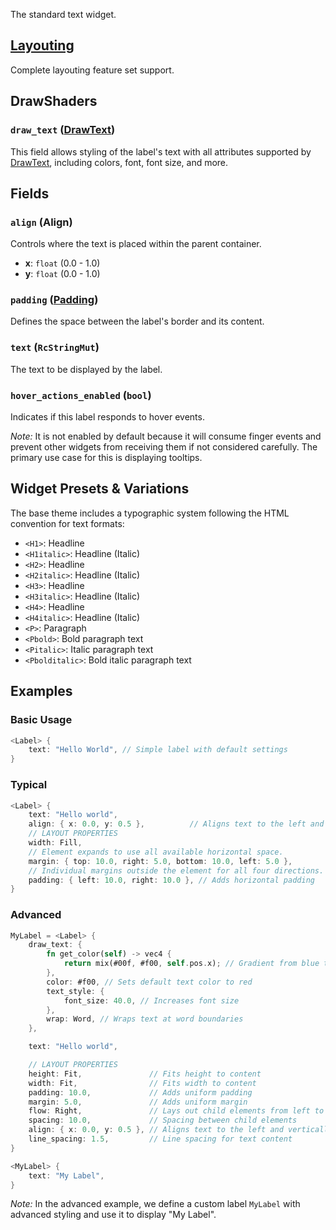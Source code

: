 The standard text widget.

## [Layouting](Layouting.md)

Complete layouting feature set support.

## DrawShaders

### `draw_text` ([DrawText](DrawText.md))

This field allows styling of the label's text with all attributes supported by [DrawText](DrawText.md), including colors, font, font size, and more.

## Fields

### `align` (Align)

Controls where the text is placed within the parent container.

- **x**: `float` (0.0 - 1.0)
- **y**: `float` (0.0 - 1.0)

### `padding` ([Padding](../ft/ft_padding.md))

Defines the space between the label's border and its content.

### `text` (`RcStringMut`)

The text to be displayed by the label.

### `hover_actions_enabled` (`bool`)

Indicates if this label responds to hover events.

*Note:* It is not enabled by default because it will consume finger events and prevent other widgets from receiving them if not considered carefully. The primary use case for this is displaying tooltips.


## Widget Presets & Variations

The base theme includes a typographic system following the HTML convention for text formats:

- `<H1>`: Headline
- `<H1italic>`: Headline (Italic)
- `<H2>`: Headline
- `<H2italic>`: Headline (Italic)
- `<H3>`: Headline
- `<H3italic>`: Headline (Italic)
- `<H4>`: Headline
- `<H4italic>`: Headline (Italic)
- `<P>`: Paragraph
- `<Pbold>`: Bold paragraph text
- `<Pitalic>`: Italic paragraph text
- `<Pbolditalic>`: Bold italic paragraph text

## Examples

### Basic Usage

```rust
<Label> {
    text: "Hello World", // Simple label with default settings
}
```

### Typical

```rust
<Label> {
    text: "Hello world",
    align: { x: 0.0, y: 0.5 },          // Aligns text to the left and vertically centered
	// LAYOUT PROPERTIES
	width: Fill,
	// Element expands to use all available horizontal space.
	margin: { top: 10.0, right: 5.0, bottom: 10.0, left: 5.0 },
	// Individual margins outside the element for all four directions.
    padding: { left: 10.0, right: 10.0 }, // Adds horizontal padding
}
```

### Advanced

```rust
MyLabel = <Label> {
    draw_text: {
        fn get_color(self) -> vec4 {
            return mix(#00f, #f00, self.pos.x); // Gradient from blue to red based on position
        },
        color: #f00, // Sets default text color to red
        text_style: {
            font_size: 40.0, // Increases font size
        },
        wrap: Word, // Wraps text at word boundaries
    },

    text: "Hello world",

    // LAYOUT PROPERTIES
    height: Fit,               // Fits height to content
    width: Fit,                // Fits width to content
    padding: 10.0,             // Adds uniform padding
    margin: 5.0,               // Adds uniform margin
    flow: Right,               // Lays out child elements from left to right
    spacing: 10.0,             // Spacing between child elements
    align: { x: 0.0, y: 0.5 }, // Aligns text to the left and vertically centered
    line_spacing: 1.5,         // Line spacing for text content
}

<MyLabel> {
    text: "My Label",
}
```

*Note:* In the advanced example, we define a custom label `MyLabel` with advanced styling and use it to display "My Label".
